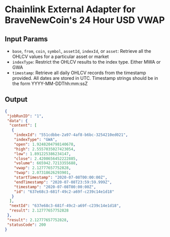 # Chainlink External Adapter for BraveNewCoin's 24 Hour USD VWAP

## Input Params

- `base`, `from`, `coin`, `symbol`, `assetId`, `indexId`, or `asset`: Retrieve all the OHLCV values for a particular asset or market 
- `indexType`: Restrict the OHLCV results to the index type. Either MWA or GWA
- `timestamp`: Retrieve all daily OHLCV records from the timestamp provided. All dates are stored in UTC. Timestamp strings should be in the form YYYY-MM-DDThh:mm:ssZ

## Output

```json
{
 "jobRunID": "1",
 "data": {
  "content": [
   {
    "indexId": "551cdbbe-2a97-4af8-b6bc-3254210ed021",
    "indexType": "GWA",
    "open": 1.9248204798140678,
    "high": 2.5557035027423054,
    "low": 1.891225386234147,
    "close": 2.4208656452222885,
    "volume": 665942.7213355688,
    "vwap": 2.12777657752828,
    "twap": 2.07318626293901,
    "startTimestamp": "2020-07-08T00:00:00Z",
    "endTimestamp": "2020-07-08T23:59:59.999Z",
    "timestamp": "2020-07-08T00:00:00Z",
    "id": "637e68c3-681f-49c2-a69f-c239c14e1d18"
   }
  ],
  "nextId": "637e68c3-681f-49c2-a69f-c239c14e1d18",
  "result": 2.12777657752828
 },
 "result": 2.12777657752828,
 "statusCode": 200
}
```
